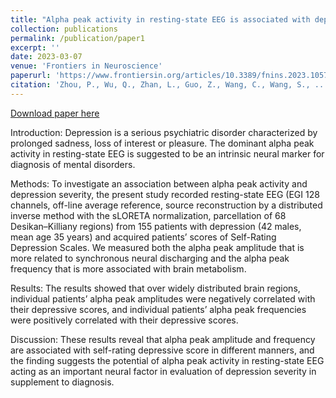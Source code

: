 ```yaml
---
title: "Alpha peak activity in resting-state EEG is associated with depressive score"
collection: publications
permalink: /publication/paper1
excerpt: ''
date: 2023-03-07
venue: 'Frontiers in Neuroscience'
paperurl: 'https://www.frontiersin.org/articles/10.3389/fnins.2023.1057908/full'
citation: 'Zhou, P., Wu, Q., Zhan, L., Guo, Z., Wang, C., Wang, S., ... & Wu, X. (2023). &quot;Alpha peak activity in resting-state EEG is associated with depressive score.&quot; <i>Frontiers in Neuroscience</i>, 17, 1057908.'
---
```

[Download paper here](http://guogithub0321.github.io/files/paper1.pdf)

Introduction: Depression is a serious psychiatric disorder characterized by prolonged sadness, loss of interest or pleasure. The dominant alpha peak activity in resting-state EEG is suggested to be an intrinsic neural marker for diagnosis of mental disorders.

Methods: To investigate an association between alpha peak activity and depression severity, the present study recorded resting-state EEG (EGI 128 channels, off-line average reference, source reconstruction by a distributed inverse method with the sLORETA normalization, parcellation of 68 Desikan–Killiany regions) from 155 patients with depression (42 males, mean age 35 years) and acquired patients’ scores of Self-Rating Depression Scales. We measured both the alpha peak amplitude that is more related to synchronous neural discharging and the alpha peak frequency that is more associated with brain metabolism.

Results: The results showed that over widely distributed brain regions, individual patients’ alpha peak amplitudes were negatively correlated with their depressive scores, and individual patients’ alpha peak frequencies were positively correlated with their depressive scores.

Discussion: These results reveal that alpha peak amplitude and frequency are associated with self-rating depressive score in different manners, and the finding suggests the potential of alpha peak activity in resting-state EEG acting as an important neural factor in evaluation of depression severity in supplement to diagnosis.
